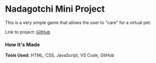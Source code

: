 # Nadagotchi Mini Project
This is a very simple game that allows the user to "care" for a virtual pet.

Link to project: [GitHub](https://nadianicole1990.github.io/tamagotchi-mini-project/)
### How It's Made
**Tools Used:** HTML, CSS, JavaScript, VS Code, GitHub
